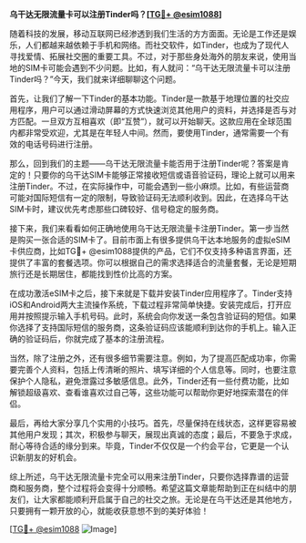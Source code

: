 **乌干达无限流量卡可以注册Tinder吗？[[TG💪+ @esim1088](https://t.me/s/esim1088)]**

随着科技的发展，移动互联网已经渗透到我们生活的方方面面。无论是工作还是娱乐，人们都越来越依赖于手机和网络。而社交软件，如Tinder，也成为了现代人寻找爱情、拓展社交圈的重要工具。不过，对于那些身处海外的朋友来说，使用当地的SIM卡可能会遇到不少问题。比如，有人就问：“乌干达无限流量卡可以注册Tinder吗？”今天，我们就来详细聊聊这个问题。

首先，让我们了解一下Tinder的基本功能。Tinder是一款基于地理位置的社交应用程序，用户可以通过滑动屏幕的方式快速浏览其他用户的资料，并选择是否与对方匹配。一旦双方互相喜欢（即“互赞”），就可以开始聊天。这款应用在全球范围内都非常受欢迎，尤其是在年轻人中间。然而，要使用Tinder，通常需要一个有效的电话号码进行注册。

那么，回到我们的主题——乌干达无限流量卡能否用于注册Tinder呢？答案是肯定的！只要你的乌干达SIM卡能够正常接收短信或语音验证码，理论上就可以用来注册Tinder。不过，在实际操作中，可能会遇到一些小麻烦。比如，有些运营商可能对国际短信有一定的限制，导致验证码无法顺利收到。因此，在选择乌干达SIM卡时，建议优先考虑那些口碑较好、信号稳定的服务商。

接下来，我们来看看如何正确地使用乌干达无限流量卡注册Tinder。第一步当然是购买一张合适的SIM卡了。目前市面上有很多提供乌干达本地服务的虚拟eSIM卡供应商，比如TG💪+ @esim1088提供的产品，它们不仅支持多种语言界面，还提供了丰富的套餐选项。你可以根据自己的需求选择适合的流量套餐，无论是短期旅行还是长期居住，都能找到性价比高的方案。

在成功激活eSIM卡之后，接下来就是下载并安装Tinder应用程序了。Tinder支持iOS和Android两大主流操作系统，下载过程非常简单快捷。安装完成后，打开应用并按照提示输入手机号码。此时，系统会向你发送一条包含验证码的短信。如果你选择了支持国际短信的服务商，这条验证码应该能顺利到达你的手机上。输入正确的验证码后，你就完成了基本的注册流程。

当然，除了注册之外，还有很多细节需要注意。例如，为了提高匹配成功率，你需要完善个人资料，包括上传清晰的照片、填写详细的个人信息等。同时，也要注意保护个人隐私，避免泄露过多敏感信息。此外，Tinder还有一些付费功能，比如解锁超级喜欢、查看谁喜欢过自己等，这些功能可以帮助你更好地探索潜在的伴侣。

最后，再给大家分享几个实用的小技巧。首先，尽量保持在线状态，这样更容易被其他用户发现；其次，积极参与聊天，展现出真诚的态度；最后，不要急于求成，耐心等待合适的缘分到来。毕竟，Tinder不仅仅是一个约会平台，它更是一个认识新朋友的好机会。

综上所述，乌干达无限流量卡完全可以用来注册Tinder，只要你选择靠谱的运营商和服务商，整个过程将会变得十分顺畅。希望这篇文章能帮助到正在纠结中的朋友们，让大家都能顺利开启属于自己的社交之旅。无论是在乌干达还是其他地方，只要拥有一颗开放的心，就能收获意想不到的美好体验！

[[TG💪+ @esim1088](https://t.me/s/esim1088) ![Image](https://i.postimg.cc/4NQfJmqS/Snipaste-2025-05-13-00-14-12.png)]